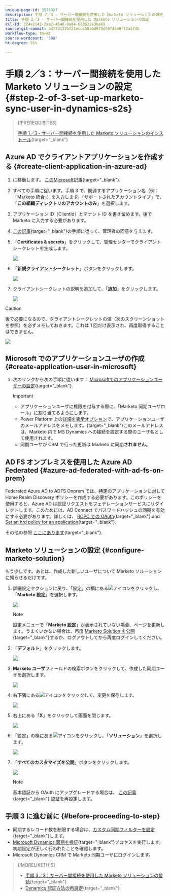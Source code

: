 ```yaml
---
unique-page-id: 3571827
description: 手順 2／3 - サーバー間接続を使用した Marketo ソリューションの設定 - Marketo ドキュメント - 製品ドキュメント
title: 手順 2／3 - サーバー間接続を使用した Marketo ソリューションの設定
exl-id: 324e2142-2aa2-4548-9a04-683832e3ba69
source-git-commit: b4773137bf21eccc58a6d975d50748e8ff2a57db
workflow-type: tm+mt
source-wordcount: '598'
ht-degree: 91%

---
```


# 手順 2／3：サーバー間接続を使用した Marketo ソリューションの設定 {#step-2-of-3-set-up-marketo-sync-user-in-dynamics-s2s}

>[!PREREQUISITES]
>
>[手順 1／3 - サーバー間接続を使用した Marketo ソリューションのインストール](/help/marketo/product-docs/crm-sync/microsoft-dynamics-sync/sync-setup/microsoft-dynamics-365-with-s2s-connection/step-1-of-3-install.md){target="_blank"}

## Azure AD でクライアントアプリケーションを作成する {#create-client-application-in-azure-ad}

1. に移動します。 [このMicrosoft記事](https://docs.microsoft.com/ja-jp/powerapps/developer/common-data-service/walkthrough-register-app-azure-active-directory#create-an-application-registration){target="_blank"}.

1. すべての手順に従います。手順 3 で、関連するアプリケーション名（例：「Marketo 統合」）を入力します。「サポートされたアカウントタイプ」で、「**この組織ディレクトリのアカウントのみ**」を選択します。

1. アプリケーション ID（ClientId）とテナント ID を書き留めます。後で Marketo に入力する必要があります。

1. [この記事](/help/marketo/product-docs/crm-sync/microsoft-dynamics-sync/sync-setup/grant-consent-for-client-id-and-app-registration.md){target="_blank"}の手順に従って、管理者の同意を与えます。

1. 「**Certificates &amp; secrets**」をクリックして、管理センターでクライアントシークレットを生成します。

   ![](assets/step-2-of-3-set-up-marketo-sync-user-in-dynamics-s2s-1.png)

1. 「**新規クライアントシークレット**」ボタンをクリックします。

   ![](assets/step-2-of-3-set-up-marketo-sync-user-in-dynamics-s2s-2.png)

1. クライアントシークレットの説明を追加して、「**追加**」をクリックします。

   ![](assets/step-2-of-3-set-up-marketo-sync-user-in-dynamics-s2s-3.png)

>[!CAUTION]
>
>後で必要になるので、クライアントシークレットの値（次のスクリーンショットを参照）を必ずメモしておきます。これは 1 回だけ表示され、再度取得することはできません。

![](assets/step-2-of-3-set-up-marketo-sync-user-in-dynamics-s2s-4.png)

## Microsoft でのアプリケーションユーザの作成 {#create-application-user-in-microsoft}

1. 次のリンクから次の手順に従います： [Microsoftでのアプリケーションユーザーの設定](https://docs.microsoft.com/ja-jp/powerapps/developer/common-data-service/use-single-tenant-server-server-authentication#application-user-creation){target="_blank"}.

   >[!IMPORTANT]
   >
   >* アプリケーションユーザに権限を付与する際に、「Marketo 同期ユーザロール」に割り当てるようにします。
   >* Power Platform 上の[詳細を表示オプション](https://docs.microsoft.com/ja-jp/power-platform/admin/manage-application-users#view-or-edit-the-details-of-an-application-user)で、アプリケーションユーザのメールアドレスをメモします。{target="_blank"}このメールアドレスは、Marketo 内で MS Dynamics への接続を設定する際のユーザ名として使用されます。
   >* 同期ユーザが CRM で行った更新は Marketo に同期&#x200B;**されません**。


## AD FS オンプレミスを使用した Azure AD Federated {#azure-ad-federated-with-ad-fs-on-prem}

Federated Azure AD to ADFS Onprem では、特定のアプリケーションに対して Home Realm Discovery ポリシーを作成する必要があります。このポリシーを使用すると、Azure AD は認証リクエストをフェデレーションサービスにリダイレクトします。このためには、AD Connect でパスワードハッシュの同期を有効にする必要があります。詳しくは、 [ROPC での OAuth](https://docs.microsoft.com/ja-jp/azure/active-directory/develop/v2-oauth-ropc){target="_blank"} and [Set an hrd policy for an application](https://docs.microsoft.com/ja-jp/azure/active-directory/manage-apps/configure-authentication-for-federated-users-portal#example-set-an-hrd-policy-for-an-application){target="_blank"}.

その他の参照 [ここにあります](https://docs.microsoft.com/ja-jp/azure/active-directory/reports-monitoring/concept-all-sign-ins#:~:text=%E5%AF%BE%E8%A9%B1%E5%9E%8B%E3%83%A6%E3%83%BC%E3%82%B6%E3%83%BC%20%E3%82%B5%E3%82%A4%E3%83%B3%E3%82%A4%E3%83%B3%E3%81%AF%E3%80%81%E3%83%A6%E3%83%BC%E3%82%B6%E3%83%BC%E3%81%8C%20Azure%20AD%20%E3%81%AB%E8%AA%8D%E8%A8%BC%E8%A6%81%E7%B4%A0%E3%82%92%E6%8F%90%E4%BE%9B%E3%81%99%E3%82%8B%E3%81%8B%E3%80%81Azure%20AD%20%E3%81%BE%E3%81%9F%E3%81%AF%E3%83%98%E3%83%AB%E3%83%91%E3%83%BC%20%E3%82%A2%E3%83%97%E3%83%AA%20%28Microsoft%20Authenticator%20%E3%82%A2%E3%83%97%E3%83%AA%E3%81%AA%E3%81%A9%29%20%E3%81%A8%E7%9B%B4%E6%8E%A5%E3%82%84%E3%82%8A%E5%8F%96%E3%82%8A%E3%81%99%E3%82%8B%E3%82%B5%E3%82%A4%E3%83%B3%E3%82%A4%E3%83%B3%E3%81%A7%E3%81%99%E3%80%82&amp;text=%E3%81%93%E3%81%AE%E3%83%AD%E3%82%B0%E3%81%AB%E3%81%AF%E3%80%81Azure%20AD%20%E3%81%A8%E9%80%A3%E6%90%BA%E3%81%97%E3%81%A6%E3%81%84%E3%82%8B%20ID%20%E3%83%97%E3%83%AD%E3%83%90%E3%82%A4%E3%83%80%E3%83%BC%E3%81%AB%E3%82%88%E3%82%8B%E3%83%95%E3%82%A7%E3%83%87%E3%83%AC%E3%83%BC%E3%82%B7%E3%83%A7%E3%83%B3%20%E3%82%B5%E3%82%A4%E3%83%B3%E3%82%A4%E3%83%B3%E3%82%82%E5%90%AB%E3%81%BE%E3%82%8C%E3%81%BE%E3%81%99%E3%80%82){target="_blank"}.

## Marketo ソリューションの設定 {#configure-marketo-solution}

もう少しです。あとは、作成した新しいユーザについて Marketo ソルーションに知らせるだけです。

1. 詳細設定セクションに戻り、「設定」の横にある![](assets/image2015-5-13-15-3a49-3a19.png)アイコンをクリックし、「**Marketo 設定**」を選択します。

   ![](assets/fourteen.png)

   >[!NOTE]
   >
   >設定メニューで「**Marketo 設定**」が表示されていない場合、ページを更新します。うまくいかない場合は、再度 [Marketo Solution を公開](/help/marketo/product-docs/crm-sync/microsoft-dynamics-sync/sync-setup/microsoft-dynamics-365-with-s2s-connection/step-1-of-3-install.md){target="_blank"}するか、ログアウトしてから再度ログインしてください。

1. 「**デフォルト**」をクリックします。

   ![](assets/fifteen.png)

1. **Marketo ユーザ**&#x200B;フィールドの検索ボタンをクリックして、作成した同期ユーザを選択します。

   ![](assets/sixteen.png)

1. 右下隅にある![](assets/image2015-3-13-15-3a10-3a11.png)アイコンをクリックして、変更を保存します。

   ![](assets/image2015-3-13-15-3a3-3a3.png)

1. 右上にある「**X**」をクリックして画面を閉じます。

   ![](assets/seventeen.png)

1. 「設定」の横にある![](assets/image2015-5-13-15-3a49-3a19-1.png)アイコンをクリックし、「**ソリューション**」を選択します。

   ![](assets/eighteen.png)

1. 「**すべてのカスタマイズを公開**」ボタンをクリックします。

   ![](assets/nineteen.png)

   >[!NOTE]
   >
   >基本認証から OAuth にアップグレードする場合は、 [この記事](/help/marketo/product-docs/crm-sync/microsoft-dynamics-sync/sync-setup/reconfigure-dynamics-authentication-method.md){target="_blank"} 認証を再設定します。

## 手順 3 に進む前に {#before-proceeding-to-step}

* 同期するレコード数を制限する場合は、[カスタム同期フィルターを設定](/help/marketo/product-docs/crm-sync/microsoft-dynamics-sync/create-a-custom-dynamics-sync-filter.md){target="_blank"}します。
* [Microsoft Dynamics 同期を検証](/help/marketo/product-docs/crm-sync/microsoft-dynamics-sync/sync-setup/validate-microsoft-dynamics-sync.md){target="_blank"}プロセスを実行します。初期設定が正しく行われたことを確認します。
* Microsoft Dynamics CRM で Marketo 同期ユーザにログインします。

>[!MORELIKETHIS]
>
>* [手順 3／3：サーバー間接続を使用した Marketo ソリューションの接続](/help/marketo/product-docs/crm-sync/microsoft-dynamics-sync/sync-setup/microsoft-dynamics-365-with-s2s-connection/step-3-of-3-connect.md){target="_blank"}
>* [Dynamics 認証方法の再設定](/help/marketo/product-docs/crm-sync/microsoft-dynamics-sync/sync-setup/reconfigure-dynamics-authentication-method.md){target="_blank"}


